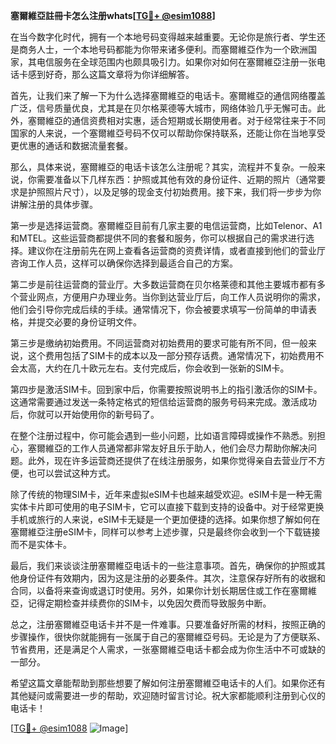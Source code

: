 **塞爾維亞註冊卡怎么注册whats[[TG💪+ @esim1088](https://t.me/s/esim1088)]**

在当今数字化时代，拥有一个本地号码变得越来越重要。无论你是旅行者、学生还是商务人士，一个本地号码都能为你带来诸多便利。而塞爾維亞作为一个欧洲国家，其电信服务在全球范围内也颇具吸引力。如果你对如何在塞爾維亞注册一张电话卡感到好奇，那么这篇文章将为你详细解答。

首先，让我们来了解一下为什么选择塞爾維亞的电话卡。塞爾維亞的通信网络覆盖广泛，信号质量优良，尤其是在贝尔格莱德等大城市，网络体验几乎无懈可击。此外，塞爾維亞的通信资费相对实惠，适合短期或长期使用者。对于经常往来于不同国家的人来说，一个塞爾維亞号码不仅可以帮助你保持联系，还能让你在当地享受更优惠的通话和数据流量套餐。

那么，具体来说，塞爾維亞的电话卡该怎么注册呢？其实，流程并不复杂。一般来说，你需要准备以下几样东西：护照或其他有效的身份证件、近期的照片（通常要求是护照照片尺寸），以及足够的现金支付初始费用。接下来，我们将一步步为你讲解注册的具体步骤。

第一步是选择运营商。塞爾維亞目前有几家主要的电信运营商，比如Telenor、A1和MTEL。这些运营商都提供不同的套餐和服务，你可以根据自己的需求进行选择。建议你在注册前先在网上查看各运营商的资费详情，或者直接到他们的营业厅咨询工作人员，这样可以确保你选择到最适合自己的方案。

第二步是前往运营商的营业厅。大多数运营商在贝尔格莱德和其他主要城市都有多个营业网点，方便用户办理业务。当你到达营业厅后，向工作人员说明你的需求，他们会引导你完成后续的手续。通常情况下，你会被要求填写一份简单的申请表格，并提交必要的身份证明文件。

第三步是缴纳初始费用。不同运营商对初始费用的要求可能有所不同，但一般来说，这个费用包括了SIM卡的成本以及一部分预存话费。通常情况下，初始费用不会太高，大约在几十欧元左右。支付完成后，你会收到一张新的SIM卡。

第四步是激活SIM卡。回到家中后，你需要按照说明书上的指引激活你的SIM卡。这通常需要通过发送一条特定格式的短信给运营商的服务号码来完成。激活成功后，你就可以开始使用你的新号码了。

在整个注册过程中，你可能会遇到一些小问题，比如语言障碍或操作不熟悉。别担心，塞爾維亞的工作人员通常都非常友好且乐于助人，他们会尽力帮助你解决问题。此外，现在许多运营商还提供了在线注册服务，如果你觉得亲自去营业厅不方便，也可以尝试这种方式。

除了传统的物理SIM卡，近年来虚拟eSIM卡也越来越受欢迎。eSIM卡是一种无需实体卡片即可使用的电子SIM卡，它可以直接下载到支持的设备中。对于经常更换手机或旅行的人来说，eSIM卡无疑是一个更加便捷的选择。如果你想了解如何在塞爾維亞注册eSIM卡，同样可以参考上述步骤，只是最终你会收到一个下载链接而不是实体卡。

最后，我们来谈谈注册塞爾維亞电话卡的一些注意事项。首先，确保你的护照或其他身份证件有效期内，因为这是注册的必要条件。其次，注意保存好所有的收据和合同，以备将来查询或退订时使用。另外，如果你计划长期居住或工作在塞爾維亞，记得定期检查并续费你的SIM卡，以免因欠费而导致服务中断。

总之，注册塞爾維亞电话卡并不是一件难事。只要准备好所需的材料，按照正确的步骤操作，很快你就能拥有一张属于自己的塞爾維亞号码。无论是为了方便联系、节省费用，还是满足个人需求，一张塞爾維亞电话卡都会成为你生活中不可或缺的一部分。

希望这篇文章能帮助到那些想要了解如何注册塞爾維亞电话卡的人们。如果你还有其他疑问或需要进一步的帮助，欢迎随时留言讨论。祝大家都能顺利注册到心仪的电话卡！

[[TG💪+ @esim1088](https://t.me/s/esim1088) ![Image](https://i.postimg.cc/4NQfJmqS/Snipaste-2025-05-13-00-14-12.png)]